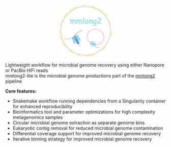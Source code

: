 <p align="center">
<img align="center" width="165" height="165" src="msc/mmlong2-lite-logo.png" alt="logo" style="zoom:100%;" />
</p>

Lightweight workflow for microbial genome recovery using either Nanopore or PacBio HiFi reads <br/>
mmlong2-lite is the microbial genome productions part of the [mmlong2](https://github.com/Serka-M/mmlong2) pipeline <br/>

**Core features:**

* Snakemake workflow running dependencies from a Singularity container for enhanced reproducibility
* Bioinformatics tool and parameter optimizations for high complexity metagenomics samples
* Circular microbial genome extraction as separate genome bins
* Eukaryotic contig removal for reduced microbial genome contamination
* Differential coverage support for improved microbial genome recovery
* Iterative binning strategy for improved microbial genome recovery

<br/>
